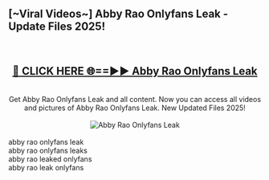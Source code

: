<h2>[~Viral Videos~] Abby Rao Onlyfans Leak - Update Files 2025!</h2>
<br>
<div align="center">
<h2><a href="https://betterlinks.top/A2PfLJ" rel="nofollow">🔴 CLICK HERE 🌐==►► Abby Rao Onlyfans Leak</a></h2>
<br>
Get Abby Rao Onlyfans Leak and all content. Now you can access all videos and pictures of Abby Rao Onlyfans Leak. New Updated Files 2025!
<br>
<br>
<a href="https://betterlinks.top/A2PfLJ" rel="nofollow" data-target="animated-image.originalLink"><img src="https://i.ibb.co.com/WyWwxjT/player-gif2.gif" alt="Abby Rao Onlyfans Leak" style="max-width: 100%; display: inline-block;" data-target="animated-image.originalImage"></a>
</div>
<br>
abby rao onlyfans leak<br>
abby rao onlyfans leaks<br>
abby rao leaked onlyfans<br>
abby rao leak onlyfans